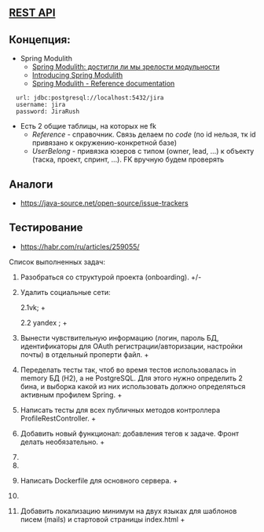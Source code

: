 ## [REST API](http://localhost:8080/doc)

## Концепция:
- Spring Modulith
  - [Spring Modulith: достигли ли мы зрелости модульности](https://habr.com/ru/post/701984/)
  - [Introducing Spring Modulith](https://spring.io/blog/2022/10/21/introducing-spring-modulith)
  - [Spring Modulith - Reference documentation](https://docs.spring.io/spring-modulith/docs/current-SNAPSHOT/reference/html/)

```
  url: jdbc:postgresql://localhost:5432/jira
  username: jira
  password: JiraRush
```
- Есть 2 общие таблицы, на которых не fk
  - _Reference_ - справочник. Связь делаем по _code_ (по id нельзя, тк id привязано к окружению-конкретной базе)
  - _UserBelong_ - привязка юзеров с типом (owner, lead, ...) к объекту (таска, проект, спринт, ...). FK вручную будем проверять

## Аналоги
- https://java-source.net/open-source/issue-trackers

## Тестирование
- https://habr.com/ru/articles/259055/

Список выполненных задач:
1. Разобраться со структурой проекта (onboarding). +/-
2. Удалить социальные сети:

   2.1vk; +

   2.2 yandex ; +
3. Вынести чувствительную информацию (логин, пароль БД, идентификаторы для OAuth регистрации/авторизации, настройки почты) в отдельный проперти файл. +
4. Переделать тесты так, чтоб во время тестов использовалась in memory БД (H2), а не PostgreSQL. Для этого нужно определить 2 бина, и выборка какой из них использовать должно определяться активным профилем Spring. +
5. Написать тесты для всех публичных методов контроллера ProfileRestController. +
6. Добавить новый функционал: добавления тегов к задаче. Фронт делать необязательно. +
7. 
8. 
9. Написать Dockerfile для основного сервера. + 
10. 
11. Добавить локализацию минимум на двух языках для шаблонов писем (mails) и стартовой страницы index.html +

